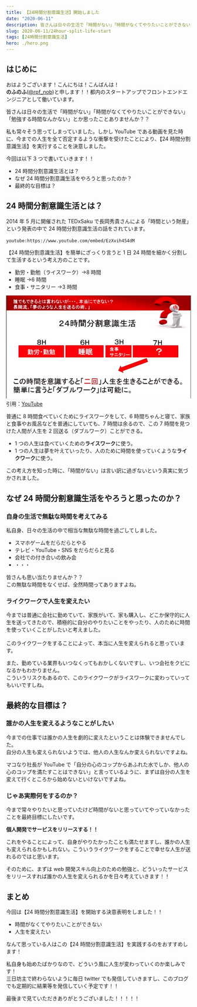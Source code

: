 ```yaml
---
title: 【24時間分割意識生活】開始しました
date: "2020-06-11"
description: 皆さんは日々の生活で「時間がない」「時間がなくてやりたいことができない」「勉強する時間なんかない」とか思ったことありませんか？？
slug: 2020-06-11/24hour-split-life-start
tags: [24時間分割意識生活]
hero: ./hero.png
---
```


## はじめに

おはようございます！こんにちは！こんばんは！<br>
**のふのふ**([@rpf_nob](https://twitter.com/rpf_nob))と申します！！都内のスタートアップでフロントエンドエンジニアとして働いています。

皆さんは日々の生活で「時間がない」「時間がなくてやりたいことができない」「勉強する時間なんかない」とか思ったことありませんか？？

私も常々そう思ってしまっていました。しかし YouTube である動画を見た時に、今までの人生を全て否定するような衝撃を受けたことにより、【24 時間分割意識生活】を実行することを決意しました。

今回は以下 3 つで書いていきます！！

- 24 時間分割意識生活とは？
- なぜ 24 時間分割意識生活をやろうと思ったのか？
- 最終的な目標は？

## 24 時間分割意識生活とは？

2014 年 5 月に開催された TEDxSaku で長岡秀貴さんによる「時間という財産」という発表の中で 24 時間分割意識生活の話をされています。

`youtube:https://www.youtube.com/embed/EzXvih454dM`

【24 時間分割意識生活】を簡単にざっくり言うと 1 日 24 時間を細かく分割して生活するという考え方のことです。

- 勤労・勤勉（ライスワーク）→8 時間
- 睡眠 →6 時間
- 食事・サニタリー →3 時間

![画像](img1.png)
　　　　　　引用：[YouTube](https://youtu.be/EzXvih454dM)

普通に 8 時間食べていくためにライスワークをして、6 時間ちゃんと寝て、家族と食事やお風呂などを普通にしていても、7 時間は余るので、この 7 時間を見つけた人間が人生を 2 回送る（ダブルワーク）ことができる。

- 1 つの人生は食べていくための**ライスワーク**に使う。
- 1 つの人生は夢を叶えていったり、人のために時間を使っていくような**ライクワーク**に使う。

この考え方を知った時に、「時間がない」は言い訳に過ぎないという真実に気づかされました。

## なぜ 24 時間分割意識生活をやろうと思ったのか？

### 自身の生活で無駄な時間を考えてみる

私自身、日々の生活の中で相当な無駄な時間を過ごしてしました。

- スマホゲームをだらだらとやる
- テレビ・YouTube・SNS をだらだらと見る
- 会社での付き合いの飲み会
- ・・・

皆さんも思い当たりませんか？？<br>
この無駄な時間をなくせば、全然時間ってありますよね。

### ライクワークで人生を変えたい

今までは普通に会社に勤めていて、家族がいて、家も購入し、どこか保守的に人生を送ってきたので、積極的に自分のやりたいことをやったり、人のために時間を使っていくことがしたいと考えました。
<br>
<br>
このライクワークをすることによって、本当に人生を変えられると思っています。

また、勤めている業界もいつなくってもおかしくないですし、いつ会社をクビになるかもわかりません。<br>
こういうリスクもあるので、このライクワークがライスワークに変わっていってもいいですしね。

## 最終的な目標は？

### 誰かの人生を変えるようなことがしたい

今までの仕事では誰かの人生を劇的に変えたということは体験できませんでした。<br>
自分の人生も変えられないようでは、他人の人生なんか変えられないですよね。

マコなり社長が YouTube で「自分の心のコップからあふれた水でしか、他人の心のコップを満たすことはできない」と言っているように、まずは自分の人生を変えて行くところから始めないといけないですよね。

### じゃあ実際何をするのか？

今まで常々やりたいと思っていたけど時間がないと思っていてやっていなかったことを最終目標にしたいです。

**個人開発でサービスをリリースする！！**

これをやることによって、自身がやりたかったことも満たせますし、誰かの人生も変えられるかもしれない。こういうライクワークをすることで幸せな人生が送れるのではと思います。

そのために、まずは web 開発スキル向上のための勉強と、どういったサービスをリリースすれば誰かの人生を変えられるかを日々考えていきます！！

## まとめ

今回は【24 時間分割意識生活】を開始する決意表明をしました！！

- 時間がなくてやりたいことができない
- 人生を変えたい

なんて思っている人はこの【24 時間分割意識生活】を実践するのをおすすめします！

私自身も始めたばかりなので、どういう風に人生が変わっていくのか楽しみです！<br>
三日坊主で終わらないように毎日 twitter でも発信していきますし、このブログでも定期的に結果等を発信していく予定です！！

最後まで見ていただきありがとうございました！！！！！
